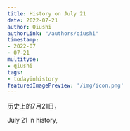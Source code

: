 ```yaml
---
title: History on July 21
date: 2022-07-21
author: Qiushi 
authorLink: "/authors/qiushi"
timestamp: 
- 2022-07
- 07-21
multitype: 
- qiushi
tags: 
- todayinhistory
featuredImagePreview: '/img/icon.png'
---
```









历史上的7月21日，

July 21 in history, 

<!--more-->


